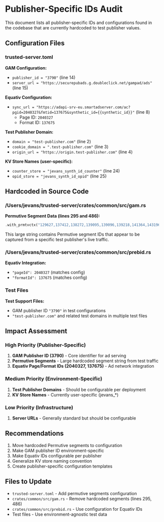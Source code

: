 # Publisher-Specific IDs Audit

This document lists all publisher-specific IDs and configurations found in the codebase that are currently hardcoded to test publisher values.

## Configuration Files

### trusted-server.toml

**GAM Configuration:**
- `publisher_id = "3790"` (line 14)
- `server_url = "https://securepubads.g.doubleclick.net/gampad/ads"` (line 15)

**Equativ Configuration:**
- `sync_url = "https://adapi-srv-eu.smartadserver.com/ac?pgid=2040327&fmtid=137675&synthetic_id={{synthetic_id}}"` (line 8)
  - Page ID: `2040327`
  - Format ID: `137675`

**Test Publisher Domain:**
- `domain = "test-publisher.com"` (line 2)
- `cookie_domain = ".test-publisher.com"` (line 3)
- `origin_url = "https://origin.test-publisher.com"` (line 4)

**KV Store Names (user-specific):**
- `counter_store = "jevans_synth_id_counter"` (line 24)
- `opid_store = "jevans_synth_id_opid"` (line 25)

## Hardcoded in Source Code

### /Users/jevans/trusted-server/crates/common/src/gam.rs

**Permutive Segment Data (lines 295 and 486):**
```rust
.with_prmtvctx("129627,137412,138272,139095,139096,139218,141364,143196,143210,143211,143214,143217,144331,144409,144438,144444,144488,144543,144663,144679,144731,144824,144916,145933,146347,146348,146349,146350,146351,146370,146383,146391,146392,146393,146424,146995,147077,147740,148616,148627,148628,149007,150420,150663,150689,150690,150692,150752,150753,150755,150756,150757,150764,150770,150781,150862,154609,155106,155109,156204,164183,164573,165512,166017,166019,166484,166486,166487,166488,166492,166494,166495,166497,166511,167639,172203,172544,173548,176066,178053,178118,178120,178121,178133,180321,186069,199642,199691,202074,202075,202081,233782,238158,adv,bhgp,bhlp,bhgw,bhlq,bhlt,bhgx,bhgv,bhgu,bhhb,rts".to_string())
```

This large string contains Permutive segment IDs that appear to be captured from a specific test publisher's live traffic.

### /Users/jevans/trusted-server/crates/common/src/prebid.rs

**Equativ Integration:**
- `"pageId": 2040327` (matches config)
- `"formatId": 137675` (matches config)

### Test Files

**Test Support Files:**
- GAM publisher ID `"3790"` in test configurations
- `"test-publisher.com"` and related test domains in multiple test files

## Impact Assessment

### High Priority (Publisher-Specific)
1. **GAM Publisher ID (3790)** - Core identifier for ad serving
2. **Permutive Segments** - Large hardcoded segment string from test traffic
3. **Equativ Page/Format IDs (2040327, 137675)** - Ad network integration

### Medium Priority (Environment-Specific)
1. **Test Publisher Domains** - Should be configurable per deployment
2. **KV Store Names** - Currently user-specific (jevans_*)

### Low Priority (Infrastructure)
1. **Server URLs** - Generally standard but should be configurable

## Recommendations

1. Move hardcoded Permutive segments to configuration
2. Make GAM publisher ID environment-specific
3. Make Equativ IDs configurable per publisher
4. Generalize KV store naming convention
5. Create publisher-specific configuration templates

## Files to Update

- `trusted-server.toml` - Add permutive segments configuration
- `crates/common/src/gam.rs` - Remove hardcoded segments (lines 295, 486)
- `crates/common/src/prebid.rs` - Use configuration for Equativ IDs
- Test files - Use environment-agnostic test data